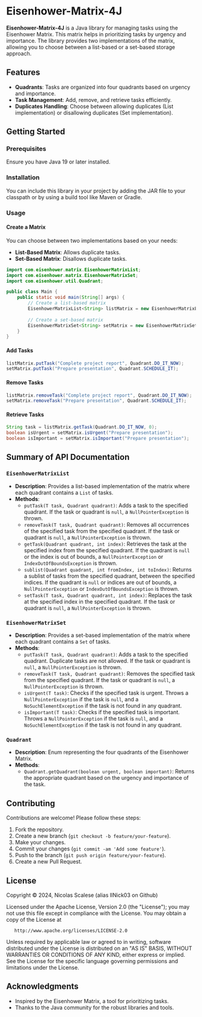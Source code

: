 # Eisenhower-Matrix-4J

**Eisenhower-Matrix-4J** is a Java library for managing tasks using the Eisenhower Matrix. This matrix helps in prioritizing tasks by urgency and importance. The library provides two implementations of the matrix, allowing you to choose between a list-based or a set-based storage approach.


## Features

- **Quadrants**: Tasks are organized into four quadrants based on urgency and importance.
- **Task Management**: Add, remove, and retrieve tasks efficiently.
- **Duplicates Handling**: Choose between allowing duplicates (List implementation) or disallowing duplicates (Set implementation).


## Getting Started

### Prerequisites

Ensure you have Java 19 or later installed.

### Installation

You can include this library in your project by adding the JAR file to your classpath or by using a build tool like Maven or Gradle.

### Usage

#### Create a Matrix

You can choose between two implementations based on your needs:

- **List-Based Matrix**: Allows duplicate tasks.
- **Set-Based Matrix**: Disallows duplicate tasks.

```java
import com.eisenhower.matrix.EisenhowerMatrixList;
import com.eisenhower.matrix.EisenhowerMatrixSet;
import com.eisenhower.util.Quadrant;

public class Main {
    public static void main(String[] args) {
        // Create a list-based matrix
        EisenhowerMatrixList<String> listMatrix = new EisenhowerMatrixList<>();
        
        // Create a set-based matrix
        EisenhowerMatrixSet<String> setMatrix = new EisenhowerMatrixSet<>();
    }
}
```

#### Add Tasks

```java
listMatrix.putTask("Complete project report", Quadrant.DO_IT_NOW);
setMatrix.putTask("Prepare presentation", Quadrant.SCHEDULE_IT);
```

#### Remove Tasks

```java
listMatrix.removeTask("Complete project report", Quadrant.DO_IT_NOW);
setMatrix.removeTask("Prepare presentation", Quadrant.SCHEDULE_IT);
```

#### Retrieve Tasks

```java
String task = listMatrix.getTask(Quadrant.DO_IT_NOW, 0);
boolean isUrgent = setMatrix.isUrgent("Prepare presentation");
boolean isImportant = setMatrix.isImportant("Prepare presentation");
```


## Summary of API Documentation

### `EisenhowerMatrixList`

- **Description**: Provides a list-based implementation of the matrix where each quadrant contains a `List` of tasks.
- **Methods**:
  - `putTask(T task, Quadrant quadrant)`: Adds a task to the specified quadrant. If the task or quadrant is `null`, a `NullPointerException` is thrown.
  - `removeTask(T task, Quadrant quadrant)`: Removes all occurrences of the specified task from the specified quadrant. If the task or quadrant is `null`, a `NullPointerException` is thrown.
  - `getTask(Quadrant quadrant, int index)`: Retrieves the task at the specified index from the specified quadrant. If the quadrant is `null` or the index is out of bounds, a `NullPointerException` or `IndexOutOfBoundsException` is thrown.
  - `sublist(Quadrant quadrant, int fromIndex, int toIndex)`: Returns a sublist of tasks from the specified quadrant, between the specified indices. If the quadrant is `null` or indices are out of bounds, a `NullPointerException` or `IndexOutOfBoundsException` is thrown.
  - `setTask(T task, Quadrant quadrant, int index)`: Replaces the task at the specified index in the specified quadrant. If the task or quadrant is `null`, a `NullPointerException` is thrown.

### `EisenhowerMatrixSet`

- **Description**: Provides a set-based implementation of the matrix where each quadrant contains a `Set` of tasks.
- **Methods**:
  - `putTask(T task, Quadrant quadrant)`: Adds a task to the specified quadrant. Duplicate tasks are not allowed. If the task or quadrant is `null`, a `NullPointerException` is thrown.
  - `removeTask(T task, Quadrant quadrant)`: Removes the specified task from the specified quadrant. If the task or quadrant is `null`, a `NullPointerException` is thrown.
  - `isUrgent(T task)`: Checks if the specified task is urgent. Throws a `NullPointerException` if the task is `null`, and a `NoSuchElementException` if the task is not found in any quadrant.
  - `isImportant(T task)`: Checks if the specified task is important. Throws a `NullPointerException` if the task is `null`, and a `NoSuchElementException` if the task is not found in any quadrant.

### `Quadrant`

- **Description**: Enum representing the four quadrants of the Eisenhower Matrix.
- **Methods**:
  - `Quadrant.getQuadrant(boolean urgent, boolean important)`: Returns the appropriate quadrant based on the urgency and importance of the task.


## Contributing

Contributions are welcome! Please follow these steps:

1. Fork the repository.
2. Create a new branch (`git checkout -b feature/your-feature`).
3. Make your changes.
4. Commit your changes (`git commit -am 'Add some feature'`).
5. Push to the branch (`git push origin feature/your-feature`).
6. Create a new Pull Request.


## License

Copyright © 2024, Nicolas Scalese (alias IlNick03 on Github)

   Licensed under the Apache License, Version 2.0 (the "License");
   you may not use this file except in compliance with the License.
   You may obtain a copy of the License at

       http://www.apache.org/licenses/LICENSE-2.0

   Unless required by applicable law or agreed to in writing, software
   distributed under the License is distributed on an "AS IS" BASIS,
   WITHOUT WARRANTIES OR CONDITIONS OF ANY KIND, either express or implied.
   See the License for the specific language governing permissions and
   limitations under the License.


## Acknowledgments

- Inspired by the Eisenhower Matrix, a tool for prioritizing tasks.
- Thanks to the Java community for the robust libraries and tools.
